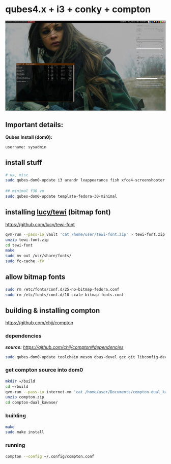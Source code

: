 # qubes4.x + i3 + conky + compton

![desktop](image.png)

## Important details:

**Qubes Install (dom0):**

	username: sysadmin

## install stuff
```sh
# ux, misc
sudo qubes-dom0-update i3 arandr lxappearance fish xfce4-screenshooter numix-gtk-theme numix-icon-theme numix-icon-theme-circle htop tmux i3status redshift nitrogen geany gdk-pixbuf2-devel terminator i3-settings-qubes util-linux-user gnome-disk-utility lm_sensors pulseaudio-equalizer xbacklight make

## minimal f30 vm
sudo qubes-dom0-update template-fedora-30-minimal
```

## installing [lucy/tewi](https://github.com/lucy/tewi-font) (bitmap font)
https://github.com/lucy/tewi-font
```sh
qvm-run --pass-io vault 'cat /home/user/tewi-font.zip' > tewi-font.zip
unzip tewi-font.zip
cd tewi-font
make
sudo mv out /usr/share/fonts/
sudo fc-cache -fv
```

## allow bitmap fonts
```sh
sudo rm /etc/fonts/conf.d/25-no-bitmap-fedora.conf
sudo rm /etc/fonts/conf.d/10-scale-bitmap-fonts.conf
```

## building & installing compton

https://github.com/chjj/compton

### dependencies
***source:** https://github.com/chjj/compton#dependencies*
```sh
sudo qubes-dom0-update toolchain meson dbus-devel gcc git libconfig-devel libdrm-devel libev-devel libX11-devel libX11-xcb libXext-devel libxcb-devel mesa-libGL-devel meson pcre-devel pixman-devel uthash-devel xcb-util-image-devel xcb-util-renderutil-devel xorg-x11-proto-devel libXcomposite-devel libXdamage-devel libXfixes-devel libxrender-devel libXrandr-devel libXinerama-devel pkg-config make xproto xprop xwininfo pcre-devel libGL-devel asciidoc
```

### get compton source into dom0
```sh
mkdir ~/build
cd ~/build
qvm-run --pass-io internet-vm 'cat /home/user/Documents/compton-dual_kawase.zip' > /home/sysadmin/build/compton.zip
unzip compton.zip
cd compton-dual_kawase/
```

### building
```sh
make
sudo make install
```

### running
```sh
compton --config ~/.config/compton.conf
```